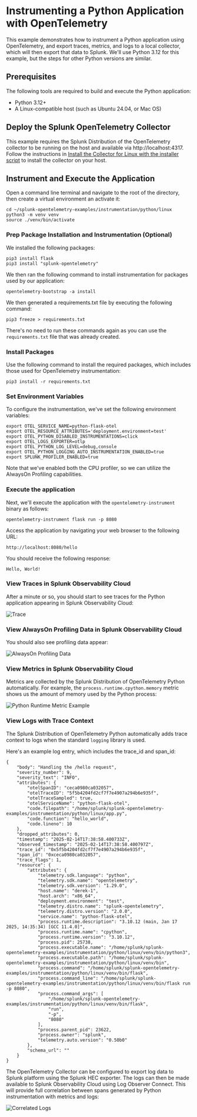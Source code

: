 # Instrumenting a Python Application with OpenTelemetry

This example demonstrates how to instrument a Python application using OpenTelemetry,
and export traces, metrics, and logs to a local collector, which will then
export that data to Splunk. We'll use Python 3.12 for this example, but the steps
for other Python versions are similar.

## Prerequisites

The following tools are required to build and execute the Python application:

* Python 3.12+
* A Linux-compatible host (such as Ubuntu 24.04, or Mac OS)

## Deploy the Splunk OpenTelemetry Collector

This example requires the Splunk Distribution of the OpenTelemetry collector to
be running on the host and available via http://localhost:4317.  Follow the
instructions in [Install the Collector for Linux with the installer script](https://docs.splunk.com/observability/en/gdi/opentelemetry/collector-linux/install-linux.html#install-the-collector-using-the-installer-script)
to install the collector on your host.

## Instrument and Execute the Application

Open a command line terminal and navigate to the root of the directory, 
then create a virtual environment an activate it: 

````
cd ~/splunk-opentelemetry-examples/instrumentation/python/linux
python3 -m venv venv
source ./venv/bin/activate
````

### Prep Package Installation and Instrumentation (Optional)

We installed the following packages: 

````
pip3 install flask
pip3 install "splunk-opentelemetry" 
````

We then ran the following command to install instrumentation for packages 
used by our application: 

````
opentelemetry-bootstrap -a install
````

We then generated a requirements.txt file by executing the following command:

````
pip3 freeze > requirements.txt
````

There's no need to run these commands again as you can use the `requirements.txt` file that
was already created.

### Install Packages

Use the following command to install the required packages, which includes those 
used for OpenTelemetry instrumentation: 

````
pip3 install -r requirements.txt
````

### Set Environment Variables

To configure the instrumentation, we've set the following environment variables:

```` 
export OTEL_SERVICE_NAME=python-flask-otel
export OTEL_RESOURCE_ATTRIBUTES='deployment.environment=test'
export OTEL_PYTHON_DISABLED_INSTRUMENTATIONS=click
export OTEL_LOGS_EXPORTER=otlp
export OTEL_PYTHON_LOG_LEVEL=debug,console
export OTEL_PYTHON_LOGGING_AUTO_INSTRUMENTATION_ENABLED=true
export SPLUNK_PROFILER_ENABLED=true
````

Note that we've enabled both the CPU profiler, so we can utilize the
AlwaysOn Profiling capabilities.

### Execute the application

Next, we'll execute the application with the `opentelemetry-instrument` binary as follows:

````
opentelemetry-instrument flask run -p 8080
````

Access the application by navigating your web browser to the following URL:

````
http://localhost:8080/hello
````

You should receive the following response:

````
Hello, World! 
````

### View Traces in Splunk Observability Cloud

After a minute or so, you should start to see traces for the Python application
appearing in Splunk Observability Cloud:

![Trace](./images/trace.png)

### View AlwaysOn Profiling Data in Splunk Observability Cloud

You should also see profiling data appear:

![AlwaysOn Profiling Data](./images/profiling.png)

### View Metrics in Splunk Observability Cloud

Metrics are collected by the Splunk Distribution of OpenTelemetry Python automatically.  For example,
the `process.runtime.cpython.memory` metric shows us the amount of memory used by the
Python process:

![Python Runtime Metric Example](./images/metrics.png)

### View Logs with Trace Context

The Splunk Distribution of OpenTelemetry Python automatically adds trace context
to logs when the standard `logging` library is used. 

Here's an example log entry, which includes the trace_id and span_id:

````
{
    "body": "Handling the /hello request",
    "severity_number": 9,
    "severity_text": "INFO",
    "attributes": {
        "otelSpanID": "ceca0980ca032057",
        "otelTraceID": "5f5b4204fd2cf7f7e4907a294b6e935f",
        "otelTraceSampled": true,
        "otelServiceName": "python-flask-otel",
        "code.filepath": "/home/splunk/splunk-opentelemetry-examples/instrumentation/python/linux/app.py",
        "code.function": "hello_world",
        "code.lineno": 10
    },
    "dropped_attributes": 0,
    "timestamp": "2025-02-14T17:38:58.400733Z",
    "observed_timestamp": "2025-02-14T17:38:58.400797Z",
    "trace_id": "0x5f5b4204fd2cf7f7e4907a294b6e935f",
    "span_id": "0xceca0980ca032057",
    "trace_flags": 1,
    "resource": {
        "attributes": {
            "telemetry.sdk.language": "python",
            "telemetry.sdk.name": "opentelemetry",
            "telemetry.sdk.version": "1.29.0",
            "host.name": "derek-1",
            "host.arch": "x86_64",
            "deployment.environment": "test",
            "telemetry.distro.name": "splunk-opentelemetry",
            "telemetry.distro.version": "2.0.0",
            "service.name": "python-flask-otel",
            "process.runtime.description": "3.10.12 (main, Jan 17 2025, 14:35:34) [GCC 11.4.0]",
            "process.runtime.name": "cpython",
            "process.runtime.version": "3.10.12",
            "process.pid": 25738,
            "process.executable.name": "/home/splunk/splunk-opentelemetry-examples/instrumentation/python/linux/venv/bin/python3",
            "process.executable.path": "/home/splunk/splunk-opentelemetry-examples/instrumentation/python/linux/venv/bin",
            "process.command": "/home/splunk/splunk-opentelemetry-examples/instrumentation/python/linux/venv/bin/flask",
            "process.command_line": "/home/splunk/splunk-opentelemetry-examples/instrumentation/python/linux/venv/bin/flask run -p 8080",
            "process.command_args": [
                "/home/splunk/splunk-opentelemetry-examples/instrumentation/python/linux/venv/bin/flask",
                "run",
                "-p",
                "8080"
            ],
            "process.parent_pid": 23622,
            "process.owner": "splunk",
            "telemetry.auto.version": "0.50b0"
        },
        "schema_url": ""
    }
}
````

The OpenTelemetry Collector can be configured to export log data to
Splunk platform using the Splunk HEC exporter.  The logs can then be made
available to Splunk Observability Cloud using Log Observer Connect.  This will
provide full correlation between spans generated by Python instrumentation
with metrics and logs: 

![Correlated Logs](./images/correlated-logs.png)